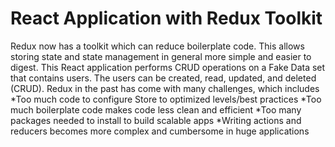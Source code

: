 # React Application with Redux Toolkit

Redux now has a toolkit which can reduce boilerplate code. This allows storing state and state management in general more simple and easier to digest. This React application performs CRUD operations on a Fake Data set that contains users. The users can be created, read, updated, and deleted (CRUD). Redux in the past has come with many challenges, which includes *Too much code to configure Store to optimized levels/best practices *Too much boilerplate code makes code less clean and efficient *Too many packages needed to install to build scalable apps *Writing actions and reducers becomes more complex and cumbersome in huge applications

